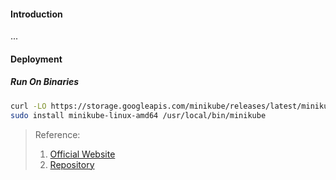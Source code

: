 #### Introduction
...


#### Deployment
##### Run On Binaries
```bash
curl -LO https://storage.googleapis.com/minikube/releases/latest/minikube-linux-amd64
sudo install minikube-linux-amd64 /usr/local/bin/minikube
```



> Reference:
> 1. [Official Website](https://minikube.sigs.k8s.io/docs/)
> 2. [Repository](https://github.com/kubernetes/minikube)
